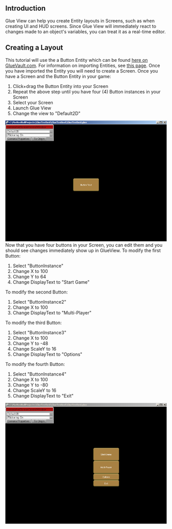 ## Introduction

Glue View can help you create Entity layouts in Screens, such as when creating UI and HUD screens. Since Glue View will immediately react to changes made to an object's variables, you can treat it as a real-time editor.

## Creating a Layout

This tutorial will use the a Button Entity which can be found [here on GlueVault.com](http://www.gluevault.com/entity/24-2d-low-resolution-brown-button). For information on importing Entities, see [this page](/frb/docs/index.php?title=Glue:Reference:Entities:Import_Entity "Glue:Reference:Entities:Import Entity"). Once you have imported the Entity you will need to create a Screen. Once you have a Screen and the Button Entity in your game:

1.  Click+drag the Button Entity into your Screen
2.  Repeat the above step until you have four (4) Button instances in your Screen
3.  Select your Screen
4.  Launch Glue View
5.  Change the view to "Default2D"

![ButtonsInGlueView.png](/media/migrated_media-ButtonsInGlueView.png) Now that you have four buttons in your Screen, you can edit them and you should see changes immediately show up in GlueView. To modify the first Button:

1.  Select "ButtonInstance"
2.  Change X to 100
3.  Change Y to 64
4.  Change DisplayText to "Start Game"

To modify the second Button:

1.  Select "ButtonInstance2"
2.  Change X to 100
3.  Change DisplayText to "Multi-Player"

To modify the third Button:

1.  Select "ButtonInstance3"
2.  Change X to 100
3.  Change Y to -48
4.  Change ScaleY to 16
5.  Change DisplayText to "Options"

To modify the fourth Button:

1.  Select "ButtonInstance4"
2.  Change X to 100
3.  Change Y to -80
4.  Change ScaleY to 16
5.  Change DisplayText to "Exit"

![ButtonLayoutGlueView.png](/media/migrated_media-ButtonLayoutGlueView.png)
